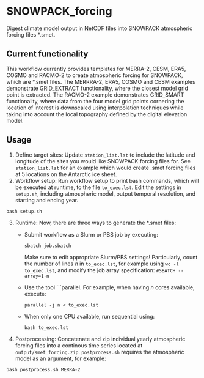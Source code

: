 # SNOWPACK_forcing
Digest climate model output in NetCDF files into SNOWPACK atmospheric forcing files \*.smet.

## Current functionality
This workflow currently provides templates for MERRA-2, CESM, ERA5, COSMO and RACMO-2 to create atmospheric forcing for SNOWPACK, which are \*.smet files. The MERRRA-2, ERA5, COSMO and CESM examples demonstrate GRID_EXTRACT functionality, where the closest model grid point is extracted. The RACMO-2 example demonstrates GRID_SMART functionality, where data from the four model grid points cornering the location of interest is downscaled using interpolation techniques while taking into account the local topography defined by the digital elevation model.

## Usage
1. Define target sites: Update `station_list.lst` to include the latitude and longitude of the sites you would like SNOWPACK forcing files for. See `station_list.lst` for an example which would create .smet forcing files at 5 locations on the Antarctic ice sheet. 
2. Workflow setup: Run workflow setup to print bash commands, which will be executed at runtime, to the file `to_exec.lst`. Edit the settings in `setup.sh`, including atmospheric model, output temporal resolution, and starting and ending year. 
```
bash setup.sh
```
3. Runtime: Now, there are three ways to generate the \*.smet files:
    - Submit workflow as a Slurm or PBS job by executing:

        ```sbatch job.sbatch```

        Make sure to edit appropriate Slurm/PBS settings! Particularly, count the number of lines *n* in `to_exec.lst`, for example using `wc -l to_exec.lst`, and modify the job array specification: `#SBATCH --array=1-n`
    - Use the tool ```parallel. For example, when having *n* cores available, execute:

        ```parallel -j n < to_exec.lst```

    - When only one CPU available, run sequential using:

        ```bash to_exec.lst```

4. Postprocessing: Concatenate and zip individual yearly atmospheric forcing files into a continous time series located at `output/smet_forcing.zip`. `postprocess.sh` requires the atmospheric model as an argument, for example:
```
bash postprocess.sh MERRA-2
```

